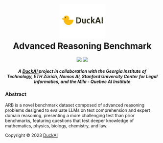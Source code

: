 <h1 align="center">
  <a href="https://duckai.org"><img src="https://raw.githubusercontent.com/TheDuckAI/community-website/main/public/logo-arb-pic.png" alt="duckai logo" width="150"></a>
  <br/>
  Advanced Reasoning Benchmark
  </br>
</h1>

<p align="center">
    <img src="https://img.shields.io/github/checks-status/TheDuckAI/arb/main?style=flat-square">
    <img src="https://img.shields.io/badge/License-GPLv3-blue.svg">
</p>

<h5 align="center">A <a href="https://duckai.org/" target="_blank">DuckAI</a> project in collaboration with the Georgia Institute of Technology, ETH Zürich, Nomos AI, Stanford University Center for Legal Informatics, and the Mila - Quebec AI Institute</h4>

### Abstract

ARB is a novel benchmark dataset composed of advanced reasoning problems designed to evaluate LLMs on text comprehension and expert domain reasoning, presenting a more challenging test than prior benchmarks, featuring questions that test deeper knowledge of mathematics, physics, biology, chemistry, and law.

Copyright © 2023 [DuckAI](https://github.com/TheDuckAI)
